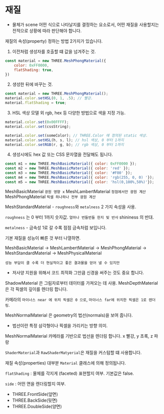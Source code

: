 # 재질

- 물체가 scene 어떤 식으로 나타날지를 결정하는 요소로서, 어떤 재질을 사용할지는 전적으로 상황에 따라 판단해야 합니다.


재질의 속성(property) 정하는 방법 2가지가 있습니다.


1. 이전처럼 생성자를 호출할 떄 값을 넘겨주는 것.

``` javascript
const material = new THREE.MeshPhongMaterial({
    color: 0xFF0000,
    flatShading: true, 
})


```


2. 생성한 뒤에 바꾸는 것.

``` javascript
const material = new THREE.MeshPhongMaterial();
material.color.setHSL(0, 1, .5); // 빨강.
material.flatShading = true; 
```


3. HSL 색상 모델 외 rgb, hex 등 다양한 방법으로 색을 지정 가능.


``` javascript
material.color.set(0x00FFFF);
material.color.set(cssString);

material.color.set(someColor); // THREE.Color 에 정의된 static 색상. 
material.color.setHSL(h, s, l); // hsl 색상, 0 부터 1까지 
material.color.setRGB(r, g, b); // rgb 색상, 0 부터 1까지
```




4. 생성시에도 hex 값 또는 CSS 문자열을 전달해도 됩니다.

``` javascript
const m1 = new THREE.MeshBasicMaterial({ color: 0xFF0000 }); 
const m2 = new THREE.MeshBasicMaterial({ color: 'red' });
const m3 = new THREE.MeshBasicMaterial({ color: '#F00' });
const m4 = new THREE.MeshBasicMaterial({ color: 'rgb(255, 0, 0) '});
const m5 = new THREE.MeshBasicMaterial({ color: 'hsl(0,100%,50%)'}); 
```


MeshBasicMaterial `광원 영향 x`
MeshLambertMaterial `정점에서만 광원 계산`
MeshPhongMaterial `픽셀 하나하나 전부 광원 계산`



MeshStandardMaterial - `roughness`와 `metalness` 2 가지 속성을 사용.


`roughness` 는 0 부터 1까지 숫자값.  `얼마나 번들번들 한지 빛 반사`
shininess 의 반대.


`metalness` - 금속성 1로 갈 수록 점점 금속처럼 보입니다.



기본 재질을 성능이 빠른 것 부터 나열하면.

MeshBasicMaterial -> MeshLambertMaterial -> MeshPhongMaterial -> MeshStandardMaterial -> MeshPhysicalMaterial




`성능 부담이 클 수록 더 현실적이고 좋은 결과물을 얻어 낼 수 있지만`

- 저사양 지원을 위해서 코드 최적화 그만큼 신경을 써주는 것도 중요 합니다.


ShadowMaterial 은 그림자로부터 데이터를 가져오는 데 사용.
MeshDepthMaterial은 각 픽셀의 깊이를 렌더링 합니다.

카메라의 `마이너스 near 에 위치 픽셀은 0 으로`, `마이너스 far에 위치한 픽셀은 1로 렌더링`.



MeshNormalMaterial 은 geometry의 법선(normals)을 보여 줍니다.
- 법선이란 특정 삼각형이나 픽셀을 가리키는 방향 의미.

MeshNormalMaterial 카메라를 기반으로 법선을 렌더링 합니다.
x 빨강, y 초록, z 파랑

`ShaderMaterial`과 `RawShaderMatyerial`은 재질을 커스텀할 떄 사용합니다.

재질 속성(properties) 대부분 `Material` 클래스에 의해 정의됩니다.



`flatShading` : 물체를 각지게 (faceted) 표현할지 여부. 기본값은 false.

`side` : 어떤 면을 렌더링할지 여부. 

- THREE.FrontSide(앞면)
- THREE.BackSide(뒷면)
- THREE.DoubleSide(양면)

